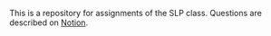 This is a repository for assignments of the SLP class. Questions are described on [Notion](https://www.notion.so/naistnlp/Natural-Language-Processing-96b0e396c4c0429e9e071e0ddd55567e).
